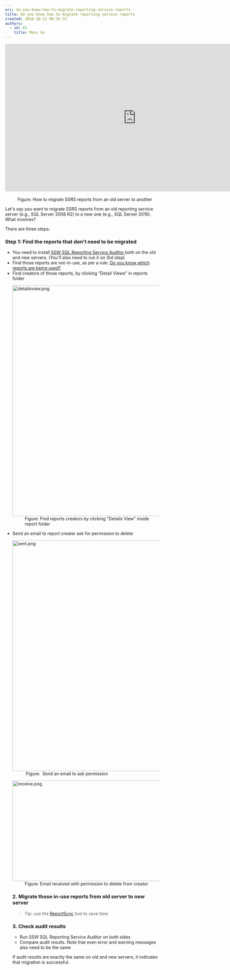 ```yaml
---
uri: do-you-know-how-to-migrate-reporting-service-reports
title: Do you know how to migrate reporting service reports
created: 2016-10-12 08:35:33
authors:
  - id: 61
    title: Moss Gu
---
```





<span class='intro'> <div class="ms-rtestate-read ms-rte-embedcode ms-rte-embedil ms-rtestate-notify" unselectable="on"> 
   <iframe width="850" height="480" src="https&#58;//www.youtube.com/embed/1knwXRIbVNw" frameborder="0"></iframe>&#160;</div><dd class="ssw15-rteElement-FigureNormal"> 
   ​​​​Figure&#58; How to migrate SSRS reports from an old&#160;server to another<br></dd><p>Let's say you want to migrate SSRS reports​ from an old reporting service server (e.g.,&#160;SQL Server 2008 R2) to a new one (e.g., SQL Server 2016). What involves?<br></p><p class="ssw15-rteElement-P">There are three steps&#58;​<br></p> </span>

<h3 class="ssw15-rteElement-H3"> Step 1&#58; Find the reports that don't need to be migrated</h3><ul><li>You&#160;need to install&#160;<a href="https&#58;//www.ssw.com.au/ssw/SQLReportingServicesAuditor/" target="_blank" title="SSW SQL Reporting Service Auditor">SSW SQL Reporting Service Auditor </a>both on the old and new servers. (You'll also need to run it on 3rd step)</li><li>Find those reports are not-in-use, as per a rule&#58; 
      <a href="/_layouts/15/FIXUPREDIRECT.ASPX?WebId=3dfc0e07-e23a-4cbb-aac2-e778b71166a2&amp;TermSetId=07da3ddf-0924-4cd2-a6d4-a4809ae20160&amp;TermId=ed18874b-3724-4388-8411-45f27f63f909">Do you know which reports are being used?</a></li><li>Find&#160;creators of those reports, by clicking “Detail Views” in reports folder
      <dl class="image"><dt>
            <img src="/SiteAssets/do-you-know-how-to-migrate-reporting-service-reports/detailsview.png" alt="detailsview.png" style="width&#58;750px;" />
         </dt><dd>Figure&#58; Find reports creators by clicking &quot;Details View&quot; inside report folder</dd></dl></li><li>Send an email to report creater&#160;ask for&#160;permission to delete&#160;<br><dl class="image"><dt> 
            <img src="/SiteAssets/do-you-know-how-to-migrate-reporting-service-reports/sent.png" alt="sent.png" style="width&#58;750px;" /> 
         </dt><dd>&#160;Figure&#58;&#160;&#160;Send an email to ask permission</dd></dl><dl class="image"><dt> 
            <img src="/SiteAssets/do-you-know-how-to-migrate-reporting-service-reports/receive.png" alt="receive.png" style="width&#58;750px;height&#58;327px;" /> 
         </dt><dd>Figure&#58;&#160;Email received with permission to delete from creator</dd></dl></li><h3>2. Migrate those in-use reports from old server to new server​</h3><blockquote><p class="ssw15-rteElement-InfoBox">Tip&#58; use the 
         <a href="https&#58;//github.com/dapaxx/reportsync" target="_blank">ReportSync​</a>&#160;tool to save time</p></blockquote><h3>3. Check audit results</h3><ul><li>Run SSW SQL Reporting Service Auditor&#160;on both sides</li><li>Compare audit results. Note that even error and warning messages also need to be the same</li></ul><p>If audit results are exactly the same on old and new servers, it indicates that migration is successful.​</p></ul>


